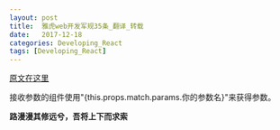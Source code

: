 ```yaml
---
layout: post
title:  雅虎web开发军规35条_翻译_转载
date:   2017-12-18
categories: Developing_React
tags: [Developing_React]
---
```

[原文在这里](https://www.tuicool.com/articles/J3uyaa)


接收参数的组件使用"{this.props.match.params.你的参数名}"来获得参数。

__路漫漫其修远兮，吾将上下而求索__


